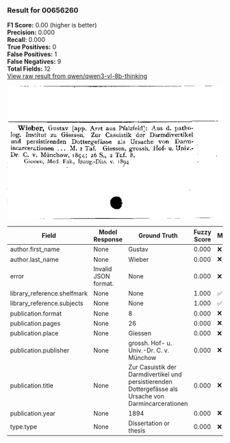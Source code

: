 ### Result for 00656260
**F1 Score:** 0.00 (higher is better)<br>**Precision:** 0.000<br>**Recall:** 0.000<br>**True Positives:** 0<br>**False Positives:** 1<br>**False Negatives:** 9<br>**Total Fields:** 12<br>[View raw result from qwen/qwen3-vl-8b-thinking](https://github.com/RISE-UNIBAS/humanities_data_benchmark/blob/main/results/2025-10-17/T0247/request_T0247_00656260.json)

<img src="https://github.com/RISE-UNIBAS/humanities_data_benchmark/blob/main/benchmarks/zettelkatalog/images/00656260.jpg?raw=true" alt="00656260" width="600px">

| Field | Model Response | Ground Truth | Fuzzy Score | Match |
|-------|----------------|--------------|-------------|-------|
| author.first_name | None | Gustav | 0.000 | ❌ |
| author.last_name | None | Wieber | 0.000 | ❌ |
| error | Invalid JSON format. | None | 0.000 | ❌ |
| library_reference.shelfmark | None | None | 1.000 | ✅ |
| library_reference.subjects | None | None | 1.000 | ✅ |
| publication.format | None | 8 | 0.000 | ❌ |
| publication.pages | None | 26 | 0.000 | ❌ |
| publication.place | None | Giessen | 0.000 | ❌ |
| publication.publisher | None | grossh. Hof- u. Univ.-Dr. C. v. Münchow | 0.000 | ❌ |
| publication.title | None | Zur Casuistik der Darmdivertikel und persistierenden Dottergefässe als Ursache von Darmincarcerationen | 0.000 | ❌ |
| publication.year | None | 1894 | 0.000 | ❌ |
| type.type | None | Dissertation or thesis | 0.000 | ❌ |
